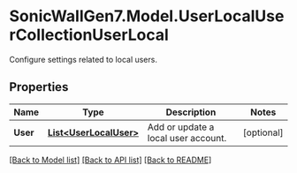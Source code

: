 # SonicWallGen7.Model.UserLocalUserCollectionUserLocal
Configure settings related to local users.

## Properties

Name | Type | Description | Notes
------------ | ------------- | ------------- | -------------
**User** | [**List&lt;UserLocalUser&gt;**](UserLocalUser.md) | Add or update a local user account. | [optional] 

[[Back to Model list]](../README.md#documentation-for-models) [[Back to API list]](../README.md#documentation-for-api-endpoints) [[Back to README]](../README.md)

